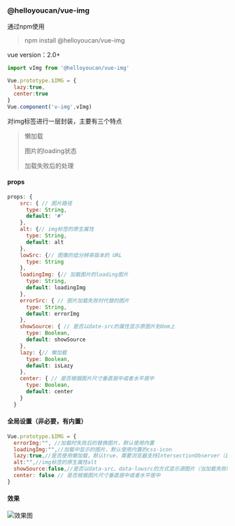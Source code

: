 ### @helloyoucan/vue-img

通过npm使用

> npm install @helloyoucan/vue-img

vue version：2.0+

```javascript
import vImg from '@helloyoucan/vue-img'

Vue.prototype.$IMG = {
  lazy:true,
  center:true
}
Vue.component('v-img',vImg)
```



对img标签进行一层封装，主要有三个特点

>懒加载
>
>图片的loading状态
>
>加载失败后的处理



#### props

```javascript
props: {
    src: { // 图片路径
      type: String,
      default: '#'
    },
    alt: {// img标签的原生属性
      type: String,
      default: alt
    },
    lowSrc: {// 图像的低分辨率版本的 URL
      type: String
    },
    loadingImg: {// 加载图片的loading图片
      type: String,
      default: loadingImg
    },
    errorSrc: { // 图片加载失败时代替的图片
      type: String,
      default: errorImg
    },
    showSource: { // 是否以date-src的属性显示原图片到dom上
      type: Boolean,
      default: showSource
    },
    lazy: {// 懒加载
      type: Boolean,
      default: isLazy
    },
    center: { // 是否根据图片尺寸垂直居中或者水平居中
      type: Boolean,
      default: center
    }
  }
```

#### 全局设置（非必要，有内置）

```javascript
Vue.prototype.$IMG = {
  errorImg:"", //加载时失败后的替换图片，默认使用内置
  loadingImg:"",//加载中显示的图片，默认使用内置的css-icon
  lazy:true,//是否使用懒加载，默认true，需要浏览器支持IntersectionObserver（ie不支持）
  alt:"",//img标签的原生属性alt
  showSource:false,//是否以data-src、data-lowsrc的方式显示源图片（当加载失败时使用）
  center: false // 是否根据图片尺寸垂直居中或者水平居中
}

```

#### 效果

![效果图](https://github-1252517012.cos.ap-guangzhou.myqcloud.com/vue-img/vue-img.png)

